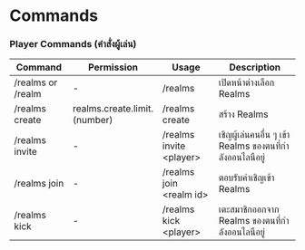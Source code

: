# Commands

### Player Commands (คำสั่งผู้เล่น)



<table><thead><tr><th>Command</th><th width="139">Permission</th><th>Usage</th><th>Description</th></tr></thead><tbody><tr><td>/realms or /realm</td><td>-</td><td>/realms</td><td>เปิดหน้าต่างเลือก Realms</td></tr><tr><td>/realms create</td><td>realms.create.limit.(number)</td><td>/realms create</td><td>สร้าง Realms</td></tr><tr><td>/realms invite</td><td>-</td><td>/realms invite &#x3C;player></td><td>เชิญผู้เล่นคนอื่น ๆ เข้า Realms ของตนที่กำลังออนไลนือยู่</td></tr><tr><td>/realms join</td><td>-</td><td>/realms join &#x3C;realm id></td><td>ตอบรับคำเชิญเข้า Realms</td></tr><tr><td>/realms kick</td><td>-</td><td>/realms kick &#x3C;player></td><td>เตะสมาชิกออกจาก Realms ของตนที่กำลังออนไลนือยู่</td></tr></tbody></table>


